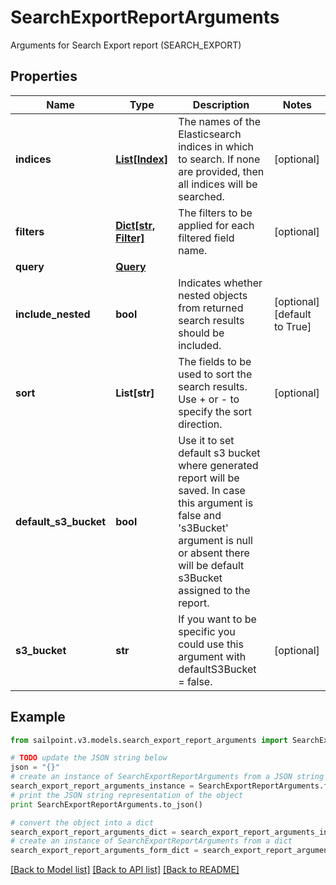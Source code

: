 # SearchExportReportArguments

Arguments for Search Export report (SEARCH_EXPORT)

## Properties

Name | Type | Description | Notes
------------ | ------------- | ------------- | -------------
**indices** | [**List[Index]**](Index.md) | The names of the Elasticsearch indices in which to search. If none are provided, then all indices will be searched. | [optional] 
**filters** | [**Dict[str, Filter]**](Filter.md) | The filters to be applied for each filtered field name. | [optional] 
**query** | [**Query**](Query.md) |  | 
**include_nested** | **bool** | Indicates whether nested objects from returned search results should be included. | [optional] [default to True]
**sort** | **List[str]** | The fields to be used to sort the search results. Use + or - to specify the sort direction. | [optional] 
**default_s3_bucket** | **bool** | Use it to set default s3 bucket where generated report will be saved.  In case this argument is false and &#39;s3Bucket&#39; argument is null or absent there will be default s3Bucket assigned to the report. | 
**s3_bucket** | **str** | If you want to be specific you could use this argument with defaultS3Bucket &#x3D; false. | [optional] 

## Example

```python
from sailpoint.v3.models.search_export_report_arguments import SearchExportReportArguments

# TODO update the JSON string below
json = "{}"
# create an instance of SearchExportReportArguments from a JSON string
search_export_report_arguments_instance = SearchExportReportArguments.from_json(json)
# print the JSON string representation of the object
print SearchExportReportArguments.to_json()

# convert the object into a dict
search_export_report_arguments_dict = search_export_report_arguments_instance.to_dict()
# create an instance of SearchExportReportArguments from a dict
search_export_report_arguments_form_dict = search_export_report_arguments.from_dict(search_export_report_arguments_dict)
```
[[Back to Model list]](../README.md#documentation-for-models) [[Back to API list]](../README.md#documentation-for-api-endpoints) [[Back to README]](../README.md)


